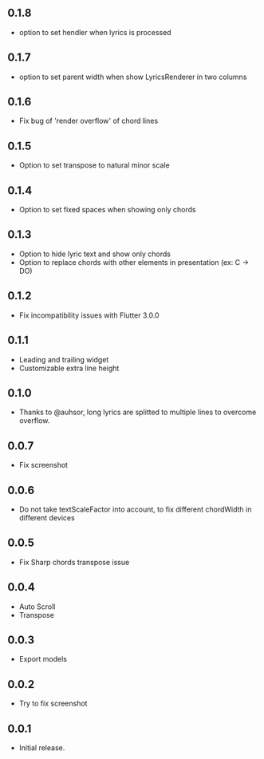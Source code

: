## 0.1.8
* option to set hendler when lyrics is processed

## 0.1.7
* option to set parent width when show LyricsRenderer in two columns

## 0.1.6
* Fix bug of 'render overflow' of chord lines

## 0.1.5
* Option to set transpose to natural minor scale

## 0.1.4
* Option to set fixed spaces when showing only chords

## 0.1.3
* Option to hide lyric text and show only chords
* Option to replace chords with other elements in presentation (ex: C -> DO)

## 0.1.2
* Fix incompatibility issues with Flutter 3.0.0

## 0.1.1
* Leading and trailing widget
* Customizable extra line height

## 0.1.0
* Thanks to @auhsor, long lyrics are splitted to multiple lines
   to overcome overflow.

## 0.0.7
* Fix screenshot

## 0.0.6
* Do not take textScaleFactor into account,
to fix different chordWidth in different devices

## 0.0.5
* Fix Sharp chords transpose issue

## 0.0.4
* Auto Scroll
* Transpose

## 0.0.3
* Export models

## 0.0.2
* Try to fix screenshot

## 0.0.1

* Initial release.
